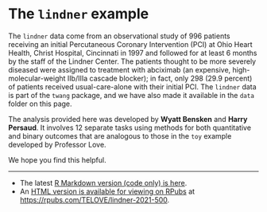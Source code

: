 # The `lindner` example

The `lindner` data come from an observational study of 996 patients receiving an initial Percutaneous Coronary Intervention (PCI) at Ohio Heart Health, Christ Hospital, Cincinnati in 1997 and followed for at least 6 months by the staff of the Lindner Center. The patients thought to be more severely diseased were assigned to treatment with abciximab (an expensive, high-molecular-weight IIb/IIIa cascade blocker); in fact, only 298 (29.9 percent) of patients received usual-care-alone with their initial PCI. The `lindner` data is part of the `twang` package, and we have also made it available in the `data` folder on this page.

The analysis provided here was developed by **Wyatt Bensken** and **Harry Persaud**. It involves 12 separate tasks using methods for both quantitative and binary outcomes that are analogous to those in the `toy` example developed by Professor Love. 

We hope you find this helpful.

--------

- The latest [R Markdown version (code only) is here](https://github.com/THOMASELOVE/500-data/blob/master/lindner/lindner_2021.Rmd).
- An [HTML version is available for viewing on RPubs](https://rpubs.com/TELOVE/lindner-2021-500) at https://rpubs.com/TELOVE/lindner-2021-500.
